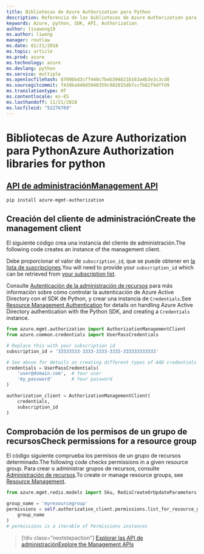```yaml
---
title: Bibliotecas de Azure Authorization para Python
description: Referencia de las bibliotecas de Azure Authorization para Python
keywords: Azure, python, SDK, API, Authorization
author: lisawong19
ms.author: liwong
manager: routlaw
ms.date: 02/21/2018
ms.topic: article
ms.prod: azure
ms.technology: azure
ms.devlang: python
ms.service: multiple
ms.openlocfilehash: 8709bbd3cff448c7beb394621b163a4b3e3c3cd8
ms.sourcegitcommit: f439ba940d5940359c982015db7ccfb82f9dffd9
ms.translationtype: HT
ms.contentlocale: es-ES
ms.lasthandoff: 11/21/2018
ms.locfileid: "52276769"
---
```

# <a name="azure-authorization-libraries-for-python"></a><span data-ttu-id="fe5b1-104">Bibliotecas de Azure Authorization para Python</span><span class="sxs-lookup"><span data-stu-id="fe5b1-104">Azure Authorization libraries for python</span></span>

## <a name="management-apipythonapioverviewazureauthorizationmanagement"></a>[<span data-ttu-id="fe5b1-105">API de administración</span><span class="sxs-lookup"><span data-stu-id="fe5b1-105">Management API</span></span>](/python/api/overview/azure/authorization/management)

```bash
pip install azure-mgmt-authorization
```

## <a name="create-the-management-client"></a><span data-ttu-id="fe5b1-106">Creación del cliente de administración</span><span class="sxs-lookup"><span data-stu-id="fe5b1-106">Create the management client</span></span>

<span data-ttu-id="fe5b1-107">El siguiente código crea una instancia del cliente de administración.</span><span class="sxs-lookup"><span data-stu-id="fe5b1-107">The following code creates an instance of the management client.</span></span>

<span data-ttu-id="fe5b1-108">Debe proporcionar el valor de ``subscription_id``, que se puede obtener en [la lista de suscripciones](https://manage.windowsazure.com/#Workspaces/AdminTasks/SubscriptionMapping).</span><span class="sxs-lookup"><span data-stu-id="fe5b1-108">You will need to provide your ``subscription_id`` which can be retrieved from [your subscription list](https://manage.windowsazure.com/#Workspaces/AdminTasks/SubscriptionMapping).</span></span>

<span data-ttu-id="fe5b1-109">Consulte [Autenticación de la administración de recursos](/python/azure/python-sdk-azure-authenticate) para más información sobre cómo controlar la autenticación de Azure Active Directory con el SDK de Python, y crear una instancia de ``Credentials``.</span><span class="sxs-lookup"><span data-stu-id="fe5b1-109">See [Resource Management Authentication](/python/azure/python-sdk-azure-authenticate) for details on handling Azure Active Directory authentication with the Python SDK, and creating a ``Credentials`` instance.</span></span>

```python
from azure.mgmt.authorization import AuthorizationManagementClient
from azure.common.credentials import UserPassCredentials

# Replace this with your subscription id
subscription_id = '33333333-3333-3333-3333-333333333333'

# See above for details on creating different types of AAD credentials
credentials = UserPassCredentials(
    'user@domain.com',  # Your user
    'my_password'       # Your password
)

authorization_client = AuthorizationManagementClient(
    credentials,
    subscription_id
)
``` 

## <a name="check-permissions-for-a-resource-group"></a><span data-ttu-id="fe5b1-110">Comprobación de los permisos de un grupo de recursos</span><span class="sxs-lookup"><span data-stu-id="fe5b1-110">Check permissions for a resource group</span></span>

<span data-ttu-id="fe5b1-111">El código siguiente comprueba los permisos de un grupo de recursos determinado.</span><span class="sxs-lookup"><span data-stu-id="fe5b1-111">The following code checks permissions in a given resource group.</span></span>
<span data-ttu-id="fe5b1-112">Para crear o administrar grupos de recursos, consulte [Administración de recursos](/python/api/overview/azure/azure.mgmt.resource).</span><span class="sxs-lookup"><span data-stu-id="fe5b1-112">To create or manage resource groups, see [Resource Management](/python/api/overview/azure/azure.mgmt.resource).</span></span>

```python
from azure.mgmt.redis.models import Sku, RedisCreateOrUpdateParameters

group_name = 'myresourcegroup'
permissions = self.authorization_client.permissions.list_for_resource_group(
    group_name
)
# permissions is a iterable of Permissions instances
```

> [!div class="nextstepaction"]
> [<span data-ttu-id="fe5b1-113">Explorar las API de administración</span><span class="sxs-lookup"><span data-stu-id="fe5b1-113">Explore the Management APIs</span></span>](/python/api/overview/azure/authorization/management)

